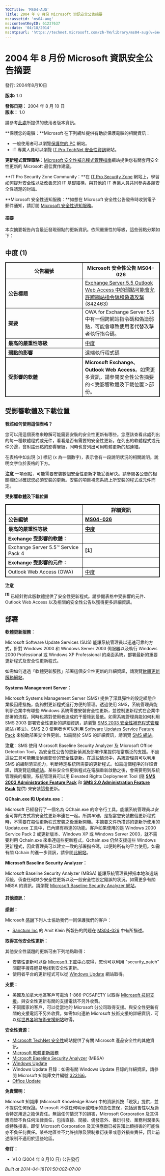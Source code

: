 ```yaml
---
TOCTitle: 'MS04-AUG'
Title: 2004 年 8 月份 Microsoft 資訊安全公告摘要
ms:assetid: 'ms04-aug'
ms:contentKeyID: 61237637
ms:date: '04/18/2014'
ms:mtpsurl: 'https://technet.microsoft.com/zh-TW/library/ms04-aug(v=Security.10)'
---
```


2004 年 8 月份 Microsoft 資訊安全公告摘要
=========================================

發行: 2004年8月10日

**版本:** 1.0

**發佈日期：** 2004 年 8 月 10 日  
**版本：** 1.0

請參考[此處](http://www.microsoft.com/taiwan/technet/security/)所提供的使用者版本資訊。

**保護您的電腦：**Microsoft 在下列網址提供有助於保護電腦的相關資訊：

-   一般使用者可以瀏覽[保護您的 PC](http://www.microsoft.com/taiwan/security/protect/) 網站。
-   IT 專業人員可以瀏覽 [IT Pro TechNet 安全性資訊](http://www.microsoft.com/taiwan/security/guidance/default.mspx)網站。

**更新程式管理策略：**[Microsoft 安全性補充程式管理指南](http://go.microsoft.com/fwlink/?linkid=21168)網站提供您有關套用安全性更新的 Microsoft 最佳實作建議。

**IT Pro Security Zone Community：**在 [IT Pro Security Zone](http://go.microsoft.com/fwlink/?linkid=21164) 網站上，學習如何提升安全性以及改善您的 IT 基礎結構，與其他的 IT 專業人員共同參與各類安全性議題的討論。

**Microsoft 安全性通知服務：**如想在 Microsoft 安全性公告發佈時收到電子郵件通知，請訂閱 [Microsoft 安全性通知服務](http://go.microsoft.com/fwlink/?linkid=21163)。

#### 摘要

本次摘要報告內含最近發現弱點的更新資訊。依照嚴重性的等級，這些弱點分類如下：

中度 (1)
--------

<span></span>

 
<p> </p>
<table style="border:1px solid black;">
<colgroup>
<col width="50%" />
<col width="50%" />
</colgroup>
<thead>
<tr class="header">
<th style="border:1px solid black;" >公告編號</th>
<th style="border:1px solid black;" >Microsoft 安全性公告 MS04-026</th>
</tr>
</thead>
<tbody>
<tr class="odd">
<td style="border:1px solid black;"><strong>公告標題</strong></td>
<td style="border:1px solid black;"><a href="http://www.microsoft.com/taiwan/security/bulletin/ms04-026.mspx">Exchange Server 5.5 Outlook Web Access 中的弱點可能會允許跨網站指令碼和偽造攻擊 (842463)</a>
</td>
</tr>
<tr class="even">
<td style="border:1px solid black;"><strong>提要</strong></td>
<td style="border:1px solid black;">OWA for Exchange Server 5.5 中有一個跨網站指令碼和偽造弱點，可能會導致使用者代替攻擊者執行指令碼。</td>
</tr>
<tr class="odd">
<td style="border:1px solid black;"><strong>最高的嚴重性等級</strong></td>
<td style="border:1px solid black;"><a href="http://technet.microsoft.com/security/bulletin/rating">中度</a></td>
</tr>
<tr class="even">
<td style="border:1px solid black;"><strong>弱點的影響</strong></td>
<td style="border:1px solid black;">遠端執行程式碼</td>
</tr>
<tr class="odd">
<td style="border:1px solid black;"><strong>受影響的軟體</strong></td>
<td style="border:1px solid black;"><strong>Microsoft Exchange、Outlook Web Access</strong>。如需更多資訊，請參閱安全性公告摘要的＜受影響軟體及下載位置＞部份。</td>
</tr>
</tbody>
</table>
  
受影響軟體及下載位置  
--------------------
  
<span></span>
  
**我該如何使用這個表格？**
  
您可以用這個表格來瞭解可能需要安裝的安全性更新有哪些。您應該查看此處列出的每一種軟體程式或元件，看看是否有需要的安全性更新。在列出的軟體程式或元件旁邊，會附註弱點的影響層級，同時也會列出可用軟體更新的超連結。
  
在表格中如出現 \[x\] 標記 (x 為一個數字)，表示會有一段說明狀況的相關說明。說明文字位於表格的下方。
  
**注意** 一項弱點，可能需要安裝數個安全性更新才能妥善解決。請參閱各公告的相關欄位以確認您必須安裝的更新。安裝的項目視您系統上所安裝的程式或元件而定。
  
**受影響軟體及下載位置**

 
<p> </p>
<table style="border:1px solid black;">
<colgroup>
<col width="50%" />
<col width="50%" />
</colgroup>
<thead>
<tr class="header">
<th style="border:1px solid black;" ></th>
<th style="border:1px solid black;" >詳細資訊</th>
</tr>
</thead>
<tbody>
<tr class="odd">
<td style="border:1px solid black;"><strong>公告編號</strong></td>
<td style="border:1px solid black;"><a href="http://www.microsoft.com/taiwan/security/bulletin/ms04-026.mspx"><strong>MS04-026</strong></a></td>
</tr>
<tr class="even">
<td style="border:1px solid black;"><strong>最高的嚴重性等級</strong></td>
<td style="border:1px solid black;"><a href="http://technet.microsoft.com/security/bulletin/rating"><strong>中度</strong></a></td>
</tr>
<tr class="odd">
<td style="border:1px solid black;"><strong>Exchange 受影響的軟體：</strong></td>
<td style="border:1px solid black;"></td>
</tr>
<tr class="even">
<td style="border:1px solid black;">Exchange Server 5.5™ Service Pack 4</td>
<td style="border:1px solid black;"><strong>[1]</strong></td>
</tr>
<tr class="odd">
<td style="border:1px solid black;"><strong>Exchange 受影響的元件：</strong></td>
<td style="border:1px solid black;"></td>
</tr>
<tr class="even">
<td style="border:1px solid black;">Outlook Web Access (OWA)</td>
<td style="border:1px solid black;"><a href="http://www.microsoft.com/downloads/details.aspx?familyid=66e4e033-5a4c-4eec-84f1-31f0ca878092&amp;displaylang=en">中度</a></td>
</tr>
</tbody>
</table>
  
**注意**
  
**<sup>[1]</sup>** 已經針對此版軟體提供了安全性更新程式。請參閱表格中受影響的元件、Outlook Web Access 以及相關的安全性公告以獲得更多詳細資訊。
  
部署  
----
  
<span></span>
**軟體更新服務：**
  
Microsoft Software Update Services (SUS) 能讓系統管理員以迅速可靠的方式，針對 Windows 2000 和 Windows Server 2003 伺服器以及執行 Windows 2000 Professional 或 Windows XP Professional 的桌面系統，部署最新的重要更新程式及安全性更新程式。
  
如需如何透過「軟體更新服務」部署這個安全性更新的詳細資訊，請瀏覽[軟體更新服務網站](http://www.microsoft.com/taiwan/windowsserversystem/sus/default.mspx)。
  
**Systems Management Server：**
  
Microsoft Systems Management Server (SMS) 提供了深具彈性的設定組態企業級因應措施，能夠對更新程式進行方便的管理。透過使用 SMS，系統管理員能判斷企業中有哪些 Windows 系統需要安裝安全性更新，並控制更新程式在企業中部署的流程，同時也將對使用者造成的干擾降到最低。如需系統管理員能如何利用 SMS 2003 部署安全性更新的詳細資訊，請瀏覽 [SMS 2003 安全性補充程式管理網站](http://www.microsoft.com/smserver/evaluation/capabilities/patch.asp) (英文)。SMS 2.0 使用者也可以利用 [Software Updates Service Feature Pack](http://www.microsoft.com/taiwan/smserver/downloads/20/featurepacks/suspack/) 來協助部署安全性更新。如需關於 SMS 的詳細資訊，請瀏覽 [SMS 網站](http://www.microsoft.com/taiwan/smserver/)。
  
**注意**：SMS 使用 Microsoft Baseline Security Analyzer 及 Microsoft Office Detection Tool，為安全性公告的更新偵測及部署作業提供相當廣泛的支援。不過這些工具可能無法偵測部份的安全性更新。在這些情況中，系統管理員可以利用 SMS 的編制清查能力，判斷特定系統所需要的更新程式。如需這個程序的詳細資訊，請瀏覽這個[網站](http://www.microsoft.com/technet/prodtechnol/sms/sms2003/patchupdate.mspx)。某些安全性更新程式在電腦重新啟動之後，會需要用到系統管理員的權限。系統管理員可以用 Elevated Rights Deployment Tool (隨 [**SMS 2003 Administration Feature Pack**](http://www.microsoft.com/smserver/downloads/2003/adminpack.asp) 和 [**SMS 2.0 Administration Feature Pack**](http://www.microsoft.com/taiwan/smserver/downloads/20/featurepacks/adminpack/) 提供) 來安裝這些更新。
  
**QChain.exe 和 Update.exe：**
  
Microsoft 已經發行了一個名為 QChain.exe 的命令行工具，能讓系統管理員以安全可靠的方式將安全性更新串連在一起。所謂*串連*，是指當您安裝數個更新程式時，不需要在每個更新程式安裝之後重新開機。本摘要文件所描述的更新所使用的 Update.exe 工具中，已內建有串連的功能。客戶如果使用的是 Windows 2000 Service Pack 2 或更新版本、Windows XP 或 Windows Server 2003，就不需要利用 Qchain.exe 來串連這些更新程式。Qchain.exe 仍然支援這些 Windows 更新程式，因此管理員可以建立一致的部署指令碼，以便跨所有的平台使用。如需有關 Qchain 的進一步資訊，請參閱[此網站](http://go.microsoft.com/fwlink/?linkid=21156)。
  
**Microsoft Baseline Security Analyzer：**
  
Microsoft Baseline Security Analyzer (MBSA) 能讓系統管理員掃描本地和遠端系統，偵查任何缺少安全性更新以及一般安全性設定錯誤的狀況。如需更多有關 MBSA 的資訊，請瀏覽 [Microsoft Baseline Security Analyzer 網站](http://go.microsoft.com/fwlink/?linkid=21134)。
  
#### 其他資訊：
  
**感謝：**
  
Microsoft [感謝](http://go.microsoft.com/fwlink/?linkid=21127)下列人士協助我們一同保護我們的客戶：
  
-   [Sanctum Inc](http://www.sanctuminc.com/) 的 Amit Klein 所報告的問題在 [MS04-026](http://www.microsoft.com/taiwan/security/bulletin/ms04-026.mspx) 中有所描述。
  
**取得其他安全性更新：**
  
其他安全性議題的更新可由下列地點取得：
  
-   安裝性更新可以從 [Microsoft 下載中心](http://go.microsoft.com/fwlink/?linkid=21129)取得，您也可以利用 "security\_patch" 關鍵字搜尋輕易地找到安全性更新。  
-   使用者平台的更新程式可以從 [Windows Update](http://go.microsoft.com/fwlink/?linkid=21130) 網站取得。
  
**支援：**
  
-   美國及加拿大地區客戶可電洽 1-866-PCSAFETY 以取得 [Microsoft 技術支援](http://go.microsoft.com/fwlink/?linkid=21131)。與安全性更新有關的支援電話不另外收費。  
-   不同國家的客戶，可以從當地的 Microsoft 分公司取得支援。與安全性更新有關的支援電話不另外收費。如需如何連絡 Microsoft 技術支援的詳細資訊，可以從[世界各地技術支援網站](http://go.microsoft.com/fwlink/?linkid=21155)取得。
  
**安全性資源：**
  
-   [Microsoft TechNet 安全性](http://www.microsoft.com/taiwan/technet/security/)網站提供了有關 Microsoft 產品安全性的其他資訊。  
-   [Microsoft 軟體更新服務](http://www.microsoft.com/taiwan/windowsserversystem/sus/default.mspx)  
-   [Microsoft Baseline Security Analyzer](http://go.microsoft.com/fwlink/?linkid=21134) (MBSA)  
-   [Windows Update](http://go.microsoft.com/fwlink/?linkid=21130)  
-   Windows Update 目錄：如需有關 Windows Update 目錄的詳細資訊，請參閱 Microsoft 知識庫文件編號 [323166](http://support.microsoft.com/default.aspx?kbid=323166)。  
-   [Office Update](http://go.microsoft.com/fwlink/?linkid=21135)
  
**免責聲明：**
  
Microsoft 知識庫 (Microsoft Knowledge Base) 中的資訊係按「現狀」提供，並不提供任何保證。Microsoft 不做任何明示或暗示的責任擔保，包括適售性以及適合特定用途之擔保責任。無論任何情況下的損害，Microsoft Corporation 及其供應商皆不負任何法律責任，包括直接、間接、偶發意外、推衍引發、業務利潤損失或特殊損害。即使 Microsoft Corporation 及其供應商已被告知此類損害的可能性亦不負任何責任。某些地區並不允許排除及限制推衍後果或意外損害責任，因此前述限制不適用於這些地區。
  
**修訂：**
  
-   V1.0 (2004 年 8 月10 日) 公告發行
  
*Built at 2014-04-18T01:50:00Z-07:00*
